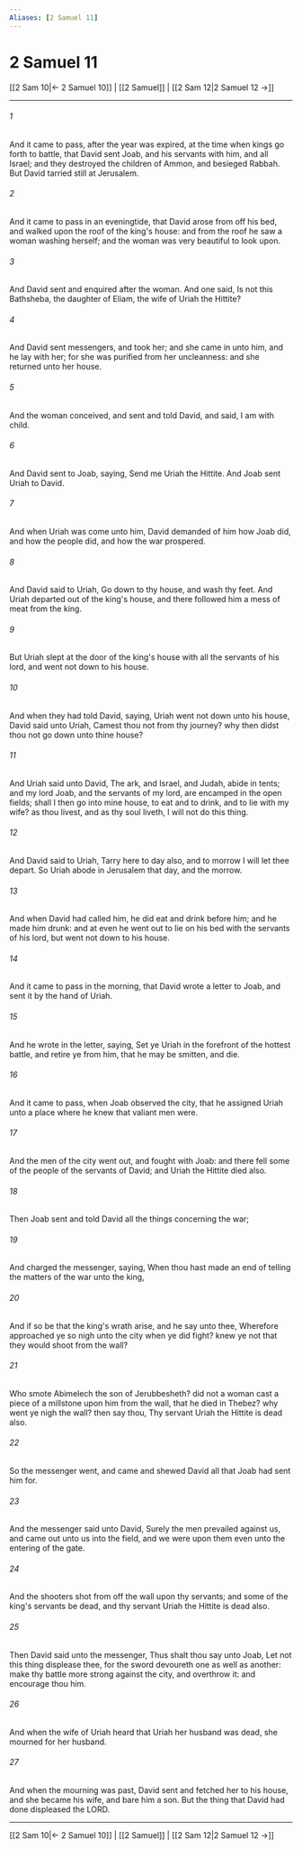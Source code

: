 ```yaml
---
Aliases: [2 Samuel 11]
---
```

# 2 Samuel 11

[[2 Sam 10|← 2 Samuel 10]] | [[2 Samuel]] | [[2 Sam 12|2 Samuel 12 →]]
***



###### 1 
And it came to pass, after the year was expired, at the time when kings go forth to battle, that David sent Joab, and his servants with him, and all Israel; and they destroyed the children of Ammon, and besieged Rabbah. But David tarried still at Jerusalem. 

###### 2 
And it came to pass in an eveningtide, that David arose from off his bed, and walked upon the roof of the king's house: and from the roof he saw a woman washing herself; and the woman was very beautiful to look upon. 

###### 3 
And David sent and enquired after the woman. And one said, Is not this Bathsheba, the daughter of Eliam, the wife of Uriah the Hittite? 

###### 4 
And David sent messengers, and took her; and she came in unto him, and he lay with her; for she was purified from her uncleanness: and she returned unto her house. 

###### 5 
And the woman conceived, and sent and told David, and said, I am with child. 

###### 6 
And David sent to Joab, saying, Send me Uriah the Hittite. And Joab sent Uriah to David. 

###### 7 
And when Uriah was come unto him, David demanded of him how Joab did, and how the people did, and how the war prospered. 

###### 8 
And David said to Uriah, Go down to thy house, and wash thy feet. And Uriah departed out of the king's house, and there followed him a mess of meat from the king. 

###### 9 
But Uriah slept at the door of the king's house with all the servants of his lord, and went not down to his house. 

###### 10 
And when they had told David, saying, Uriah went not down unto his house, David said unto Uriah, Camest thou not from thy journey? why then didst thou not go down unto thine house? 

###### 11 
And Uriah said unto David, The ark, and Israel, and Judah, abide in tents; and my lord Joab, and the servants of my lord, are encamped in the open fields; shall I then go into mine house, to eat and to drink, and to lie with my wife? as thou livest, and as thy soul liveth, I will not do this thing. 

###### 12 
And David said to Uriah, Tarry here to day also, and to morrow I will let thee depart. So Uriah abode in Jerusalem that day, and the morrow. 

###### 13 
And when David had called him, he did eat and drink before him; and he made him drunk: and at even he went out to lie on his bed with the servants of his lord, but went not down to his house. 

###### 14 
And it came to pass in the morning, that David wrote a letter to Joab, and sent it by the hand of Uriah. 

###### 15 
And he wrote in the letter, saying, Set ye Uriah in the forefront of the hottest battle, and retire ye from him, that he may be smitten, and die. 

###### 16 
And it came to pass, when Joab observed the city, that he assigned Uriah unto a place where he knew that valiant men were. 

###### 17 
And the men of the city went out, and fought with Joab: and there fell some of the people of the servants of David; and Uriah the Hittite died also. 

###### 18 
Then Joab sent and told David all the things concerning the war; 

###### 19 
And charged the messenger, saying, When thou hast made an end of telling the matters of the war unto the king, 

###### 20 
And if so be that the king's wrath arise, and he say unto thee, Wherefore approached ye so nigh unto the city when ye did fight? knew ye not that they would shoot from the wall? 

###### 21 
Who smote Abimelech the son of Jerubbesheth? did not a woman cast a piece of a millstone upon him from the wall, that he died in Thebez? why went ye nigh the wall? then say thou, Thy servant Uriah the Hittite is dead also. 

###### 22 
So the messenger went, and came and shewed David all that Joab had sent him for. 

###### 23 
And the messenger said unto David, Surely the men prevailed against us, and came out unto us into the field, and we were upon them even unto the entering of the gate. 

###### 24 
And the shooters shot from off the wall upon thy servants; and some of the king's servants be dead, and thy servant Uriah the Hittite is dead also. 

###### 25 
Then David said unto the messenger, Thus shalt thou say unto Joab, Let not this thing displease thee, for the sword devoureth one as well as another: make thy battle more strong against the city, and overthrow it: and encourage thou him. 

###### 26 
And when the wife of Uriah heard that Uriah her husband was dead, she mourned for her husband. 

###### 27 
And when the mourning was past, David sent and fetched her to his house, and she became his wife, and bare him a son. But the thing that David had done displeased the LORD.

***
[[2 Sam 10|← 2 Samuel 10]] | [[2 Samuel]] | [[2 Sam 12|2 Samuel 12 →]]
